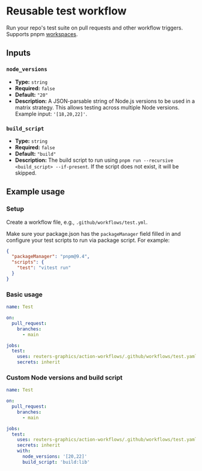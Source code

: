 # Reusable test workflow

Run your repo's test suite on pull requests and other workflow triggers. Supports pnpm [workspaces](https://pnpm.io/workspaces).

## Inputs

### `node_versions`
- **Type:** `string`
- **Required:** `false`
- **Default:** `"20"`
- **Description:** A JSON-parsable string of Node.js versions to be used in a matrix strategy. This allows testing across multiple Node versions. Example input: `'[18,20,22]'`.

### `build_script`
- **Type:** `string`
- **Required:** `false`
- **Default:** `"build"`
- **Description:** The build script to run using `pnpm run --recursive <build_script> --if-present`. If the script does not exist, it will be skipped.


## Example usage

### Setup

Create a workflow file, e.g., `.github/workflows/test.yml`.

Make sure your package.json has the `packageManager` field filled in and configure your test scripts to run via package script. For example:

```json
{
  "packageManager": "pnpm@9.4",
  "scripts": {
    "test": "vitest run"
  }
}
```

### Basic usage

```yaml
name: Test

on:
  pull_request:
    branches:
      - main

jobs:
  test:
    uses: reuters-graphics/action-workflows/.github/workflows/test.yaml@main
    secrets: inherit
```

### Custom Node versions and build script

```yaml
name: Test

on:
  pull_request:
    branches:
      - main

jobs:
  test:
    uses: reuters-graphics/action-workflows/.github/workflows/test.yaml@main
    secrets: inherit
    with:
      node_versions: '[20,22]'
      build_script: 'build:lib'
```
